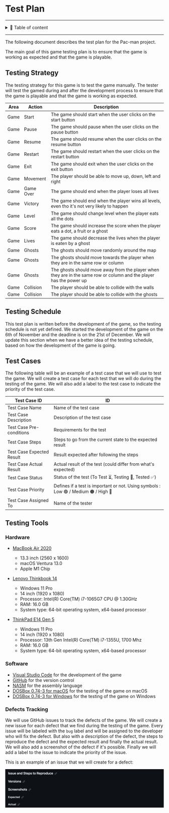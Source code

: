 # Test Plan

---

<details>

<summary>📖 Table of content</summary>

- [Test Plan](#test-plan)
  - [Testing Strategy](#testing-strategy)
  - [Testing Schedule](#testing-schedule)
  - [Test Cases](#test-cases)
  - [Testing Tools](#testing-tools)
    - [Hardware](#hardware)
    - [Software](#software)
    - [Defects Tracking](#defects-tracking)

</details>

---

The following document describes the test plan for the Pac-man project.

The main goal of this game testing plan is to ensure that the game is working as expected and that the game is playable.

## Testing Strategy

The testing strategy for this game is to test the game manually. The tester will test the gamed during and after the development process to ensure that the game is playable and that the game is working as expected.

| Area | Action | Description |
| --- | --- | --- |
| Game | Start | The game should start when the user clicks on the start button |
| Game | Pause | The game should pause when the user clicks on the pause button |
| Game | Resume | The game should resume when the user clicks on the resume button |
| Game | Restart | The game should restart when the user clicks on the restart button |
| Game | Exit | The game should exit when the user clicks on the exit button |
| Game | Movement | The player should be able to move up, down, left and right |
| Game | Game Over | The game should end when the player loses all lives |
| Game | Victory | The game should end when the player wins all levels, even tho it's not very likely to happen |
| Game | Level | The game should change level when the player eats all the dots |
| Game | Score | The game should increase the score when the player eats a dot, a fruit or a ghost |
| Game | Lives | The game should decrease the lives when the player is eaten by a ghost |
| Game | Ghosts | The ghosts should move randomly around the map |
| Game | Ghosts | The ghosts should move towards the player when they are in the same row or column |
| Game | Ghosts | The ghosts should move away from the player when they are in the same row or column and the player has the power up |
| Game | Collision | The player should be able to collide with the walls |
| Game | Collision | The player should be able to collide with the ghosts |

## Testing Schedule

This test plan is written before the development of the game, so the testing schedule is not yet defined. We started the development of the game on the 6th of November and the deadline is on the 21st of December. We will update this section when we have a better idea of the testing schedule, based on how the development of the game is going.

## Test Cases

The following table will be an example of a test case that we will use to test the game. We will create a test case for each test that we will do during the testing of the game. We will also add a label to the test case to indicate the priority of the test case.

| Test Case ID | ID |
| --- | --- |
| Test Case Name | Name of the test case |
| Test Case Description | Description of the test case |
| Test Case Pre-conditions | Requirements for the test |
| Test Case Steps | Steps to go from the current state to the expected result |
| Test Case Expected Result | Result expected after following the steps |
| Test Case Actual Result | Actual result of the test (could differ from what's expected) |
| Test Case Status | Status of the test (To Test ⏳, Testing 🔎, Tested ✅) |
| Test Case Priority | Defines if a test is important or not. Using symbols : Low 🟢 / Medium 🟠 / High 🔴|
| Test Case Assigned To | Name of the tester |

## Testing Tools

### Hardware

- [MacBook Air 2020](https://www.apple.com/fr/macbook-air-m1/)
  - 13.3 inch (2560 x 1600)
  - macOS Ventura 13.0
  - Apple M1 Chip

- [Lenovo Thinkbook 14](https://pcsupport.lenovo.com/us/en/products/laptops-and-netbooks/thinkbook-series/thinkbook-14-iil/20sl)
  - Windows 11 Pro
  - 14 inch (1920 x 1080)
  - Processor: Intel(R) Core(TM) i7-1065G7 CPU @ 1.30GHz
  - RAM: 16.0 GB
  - System type: 64-bit operating system, x64-based processor
  
- [ThinkPad E14 Gen 5](https://www.lenovo.com/fr/fr/p/laptops/thinkpad/thinkpade/thinkpad-e14-gen-5-(14-inch-intel)/len101t0064)
  - Windows 11 Pro
  - 14 inch (1920 x 1080)
  - Processor: 13th Gen Intel(R) Core(TM) i7-1355U, 1700 Mhz
  - RAM: 16.0 GB
  - System type: 64-bit operating system, x64-based processor

### Software

- [Visual Studio Code](https://code.visualstudio.com/) for the development of the game
- [GitHub](https://github.com) for the version control
- [NASM](https://www.nasm.us/) for the assembly language
- [DOSBox 0.74-3 for macOS](https://sourceforge.net/projects/dosbox/files/dosbox/0.74-3/DOSBox-0.74-3-3.dmg/download) for the testing of the game on macOS
- [DOSBox 0.74-3 for Windows](https://sourceforge.net/projects/dosbox/files/dosbox/0.74-3/DOSBox0.74-3-win32-installer.exe/download) for the testing of the game on Windows

### Defects Tracking

We will use GitHub issues to track the defects of the game. We will create a new issue for each defect that we find during the testing of the game. Every issue will be labeled with the `bug` label and will be assigned to the developer who will fix the defect. But also with a description of the defect, the steps to reproduce the defect and the expected result and finally the actual result. We will also add a screenshot of the defect if it's possible. Finally we will add a label to the issue to indicate the priority of the issue.

This is an example of an issue that we will create for a defect:

![Issue example](./img/issue-example.png)
